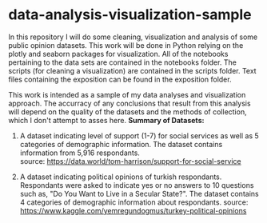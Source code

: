 # data-analysis-visualization-sample

In this repository I will do some cleaning, visualization and analysis of some public opinion datasets.
This work will be done in Python relying on the plotly and seaborn packages for visualization.
All of the notebooks pertaining to the data sets are contained in the notebooks folder. 
The scripts (for cleaning a visualization) are contained in the scripts folder.
Text files containing the exposition can be found in the exposition folder.

This work is intended as a sample of my data analyses and visualization approach. The accurracy of any conclusions that result from this analysis will depend on the quality of the datasets and the methods of collection, which I don't attempt to asses here. 
**Summary of Datasets:**

1. A dataset indicating level of support (1-7) for social services as well as 5 categories of demographic information. The dataset contains information from 5,916 respondants.  
source: https://data.world/tom-harrison/support-for-social-service

2. A dataset indicating political opinions of turkish respondants. Respondants were asked to indicate yes or no answers to 10 questions such as, "Do You Want to Live in a Secular State?". The dataset contains 4 categories of  demographic information about respondants.
source: https://www.kaggle.com/yemregundogmus/turkey-political-opinions

